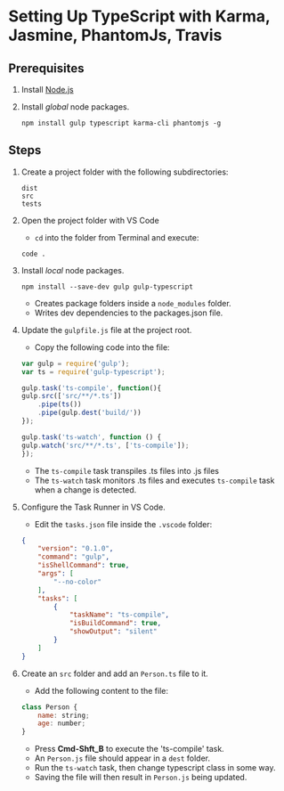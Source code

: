 # Setting Up TypeScript with Karma, Jasmine, PhantomJs, Travis

## Prerequisites

1. Install [Node.js](https://nodejs.org/en)
	
2. Install *global* node packages.
	```
	npm install gulp typescript karma-cli phantomjs -g
	```

## Steps

1. Create a project folder with the following subdirectories:
	```shell
	dist
    src
    tests
	```
    
2. Open the project folder with VS Code
	- `cd` into the folder from Terminal and execute:
	```shell
	code .
	```
	
3. Install *local* node packages.
	```shell
	npm install --save-dev gulp gulp-typescript
	```
	- Creates package folders inside a `node_modules` folder.
	- Writes dev dependencies to the packages.json file.
	
4. Update the `gulpfile.js` file at the project root.
	- Copy the following code into the file:
	```js
	var gulp = require('gulp');
	var ts = require('gulp-typescript');
	
	gulp.task('ts-compile', function(){
	gulp.src(['src/**/*.ts'])
		.pipe(ts())
		.pipe(gulp.dest('build/'))
	});
	
	gulp.task('ts-watch', function () {
	gulp.watch('src/**/*.ts', ['ts-compile']);
	});
	```
	- The `ts-compile` task transpiles .ts files into .js files
	- The `ts-watch` task monitors .ts files and executes `ts-compile` task when a change is detected.

5. Configure the Task Runner in VS Code.
	- Edit the `tasks.json` file inside the `.vscode` folder:
	
	```json
	{
		"version": "0.1.0",
		"command": "gulp",
		"isShellCommand": true,
		"args": [
			"--no-color"
		],
		"tasks": [
			{
				"taskName": "ts-compile",
				"isBuildCommand": true,
				"showOutput": "silent"
			}
		]
	}
	```	

6. Create an `src` folder and add an `Person.ts` file to it.
	- Add the following content to the file:
	```js
    class Person {
        name: string;
        age: number;
    }
	```
	- Press **Cmd-Shft_B** to execute the 'ts-compile' task.
	- An `Person.js` file should appear in a `dest` folder.
	- Run the `ts-watch` task, then change typescript class in some way.
	- Saving the file will then result in `Person.js` being updated.
	
